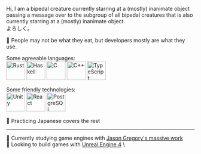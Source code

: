 Hi, I am a bipedal creature currently starring at a (mostly) inanimate object passing a message over to the subgroup of all bipedal creatures that is also currently starring at a (mostly) inanimate object.  \
よろしく。

🔬 People may not be what they eat, but developers mostly are what they use.

Some agreeable languages: \
<img src="https://cdn.jsdelivr.net/gh/devicons/devicon/icons/rust/rust-plain.svg" width="50px" alt="Rust" />
<img src="https://cdn.jsdelivr.net/gh/devicons/devicon/icons/haskell/haskell-original.svg" width="50px" alt="Haskell" />
<img src="https://cdn.jsdelivr.net/gh/devicons/devicon/icons/c/c-line.svg" width="50px" alt="C" />
<img src="https://cdn.jsdelivr.net/gh/devicons/devicon/icons/cplusplus/cplusplus-line.svg" width="50px" alt="C++" />
<img src="https://cdn.jsdelivr.net/gh/devicons/devicon/icons/typescript/typescript-plain.svg" width="50px" alt="TypeScript" />

Some friendly technologies:  \
<img src="https://cdn.jsdelivr.net/gh/devicons/devicon/icons/unity/unity-original.svg" width="50px" alt="Unity" />
<img src="https://cdn.jsdelivr.net/gh/devicons/devicon/icons/react/react-original.svg" width="50px" alt="React"/>
<img src="https://cdn.jsdelivr.net/gh/devicons/devicon/icons/postgresql/postgresql-original.svg" width="50px" alt="PostgreSQL"/>

🎌 Practicing Japanese covers the rest

***

📖 Currently studying game engines with [Jason Gregory's massive work](https://www.gameenginebook.com/)  \
🔭 Looking to build games with [Unreal Engine 4](https://www.unrealengine.com)  \


